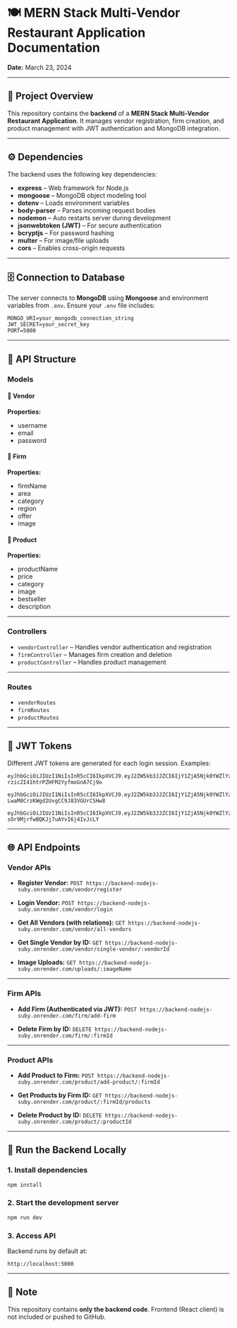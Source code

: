# 🍽️ MERN Stack Multi-Vendor Restaurant Application Documentation

**Date:** March 23, 2024

---

## 📘 Project Overview

This repository contains the **backend** of a **MERN Stack Multi-Vendor Restaurant Application**.
It manages vendor registration, firm creation, and product management with JWT authentication and MongoDB integration.

---

## ⚙️ Dependencies

The backend uses the following key dependencies:

* **express** – Web framework for Node.js
* **mongoose** – MongoDB object modeling tool
* **dotenv** – Loads environment variables
* **body-parser** – Parses incoming request bodies
* **nodemon** – Auto restarts server during development
* **jsonwebtoken (JWT)** – For secure authentication
* **bcryptjs** – For password hashing
* **multer** – For image/file uploads
* **cors** – Enables cross-origin requests

---

## 🗄️ Connection to Database

The server connects to **MongoDB** using **Mongoose** and environment variables from `.env`.
Ensure your `.env` file includes:

```
MONGO_URI=your_mongodb_connection_string
JWT_SECRET=your_secret_key
PORT=5000
```

---

## 🧱 API Structure

### **Models**

#### 🧑 Vendor

**Properties:**

* username
* email
* password

#### 🏢 Firm

**Properties:**

* firmName
* area
* category
* region
* offer
* image

#### 🍔 Product

**Properties:**

* productName
* price
* category
* image
* bestseller
* description

---

### **Controllers**

* `vendorController` – Handles vendor authentication and registration
* `firmController` – Manages firm creation and deletion
* `productController` – Handles product management

---

### **Routes**

* `vendorRoutes`
* `firmRoutes`
* `productRoutes`

---

## 🔐 JWT Tokens

Different JWT tokens are generated for each login session.
Examples:

```
eyJhbGciOiJIUzI1NiIsInR5cCI6IkpXVCJ9.eyJ2ZW5kb3JJZCI6IjY1ZjA5Njk0YWZlYzMwNWE1YTI5MDVkYSIsImlhdCI6MTcxMDMzMDkwOSwiZXhwIjoxNzEwMzM0NTA5fQ.b_FvfjFXA7fE-rzicZI41htrPZHFM2YyfmoGnA7Cj9o

eyJhbGciOiJIUzI1NiIsInR5cCI6IkpXVCJ9.eyJ2ZW5kb3JJZCI6IjY1ZjA5Njk0YWZlYzMwNWE1YTI5MDVkYSIsImlhdCI6MTcxMDMzMDk0OCwiZXhwIjoxNzEwMzM0NTQ4fQ.gVMwMO8kz8d-LwaM8CrzKWgd2UvgCC9J83VGUrCSHw8

eyJhbGciOiJIUzI1NiIsInR5cCI6IkpXVCJ9.eyJ2ZW5kb3JJZCI6IjY1ZjA5Njk0YWZlYzMwNWE1YTI5MDVkYSIsImlhdCI6MTcxMDMzMDk3MSwiZXhwIjoxNzEwMzM0NTcxfQ.WjflFZK47SkO3-sOr9MjrfwBQKJj7uAYvI6j4IvJcLY
```

---

## 🌐 API Endpoints

### **Vendor APIs**

* **Register Vendor:**
  `POST https://backend-nodejs-suby.onrender.com/vendor/register`

* **Login Vendor:**
  `POST https://backend-nodejs-suby.onrender.com/vendor/login`

* **Get All Vendors (with relations):**
  `GET https://backend-nodejs-suby.onrender.com/vendor/all-vendors`

* **Get Single Vendor by ID:**
  `GET https://backend-nodejs-suby.onrender.com/vendor/single-vendor/:vendorId`

* **Image Uploads:**
  `GET https://backend-nodejs-suby.onrender.com/uploads/:imageName`

---

### **Firm APIs**

* **Add Firm (Authenticated via JWT):**
  `POST https://backend-nodejs-suby.onrender.com/firm/add-firm`

* **Delete Firm by ID:**
  `DELETE https://backend-nodejs-suby.onrender.com/firm/:firmId`

---

### **Product APIs**

* **Add Product to Firm:**
  `POST https://backend-nodejs-suby.onrender.com/product/add-product/:firmId`

* **Get Products by Firm ID:**
  `GET https://backend-nodejs-suby.onrender.com/product/:firmId/products`

* **Delete Product by ID:**
  `DELETE https://backend-nodejs-suby.onrender.com/product/:productId`

---

## 🚀 Run the Backend Locally

### **1. Install dependencies**

```bash
npm install
```

### **2. Start the development server**

```bash
npm run dev
```

### **3. Access API**

Backend runs by default at:

```
http://localhost:5000
```

---

## 📄 Note

This repository contains **only the backend code**.
Frontend (React client) is not included or pushed to GitHub.
